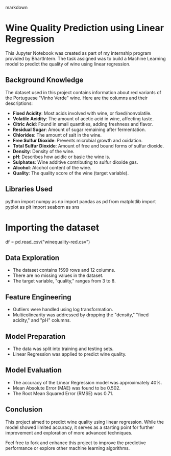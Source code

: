 
markdown
# Wine Quality Prediction using Linear Regression

This Jupyter Notebook was created as part of my internship program provided by BhartIntern. The task assigned was to build a Machine Learning model to predict the quality of wine using linear regression.

## Background Knowledge

The dataset used in this project contains information about red variants of the Portuguese "Vinho Verde" wine. Here are the columns and their descriptions:

- **Fixed Acidity**: Most acids involved with wine, or fixed/nonvolatile.
- **Volatile Acidity**: The amount of acetic acid in wine, affecting taste.
- **Citric Acid**: Found in small quantities, adding freshness and flavor.
- **Residual Sugar**: Amount of sugar remaining after fermentation.
- **Chlorides**: The amount of salt in the wine.
- **Free Sulfur Dioxide**: Prevents microbial growth and oxidation.
- **Total Sulfur Dioxide**: Amount of free and bound forms of sulfur dioxide.
- **Density**: Density of the wine.
- **pH**: Describes how acidic or basic the wine is.
- **Sulphates**: Wine additive contributing to sulfur dioxide gas.
- **Alcohol**: Alcohol content of the wine.
- **Quality**: The quality score of the wine (target variable).

## Libraries Used

python
import numpy as np
import pandas as pd
from matplotlib import pyplot as plt
import seaborn as sns

# Importing the dataset
df = pd.read_csv("winequality-red.csv")


## Data Exploration

- The dataset contains 1599 rows and 12 columns.
- There are no missing values in the dataset.
- The target variable, "quality," ranges from 3 to 8.

## Feature Engineering

- Outliers were handled using log transformation.
- Multicolinearity was addressed by dropping the "density," "fixed acidity," and "pH" columns.

## Model Preparation

- The data was split into training and testing sets.
- Linear Regression was applied to predict wine quality.

## Model Evaluation

- The accuracy of the Linear Regression model was approximately 40%.
- Mean Absolute Error (MAE) was found to be 0.502.
- The Root Mean Squared Error (RMSE) was 0.71.

## Conclusion

This project aimed to predict wine quality using linear regression. While the model showed limited accuracy, it serves as a starting point for further improvement and exploration of more advanced techniques.

Feel free to fork and enhance this project to improve the predictive performance or explore other machine learning algorithms.

